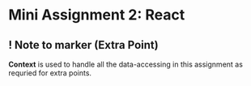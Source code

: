 # Mini Assignment 2: React

## ! Note to marker (Extra Point)

**Context** is used to handle all the data-accessing in this assignment as requried for extra points. 